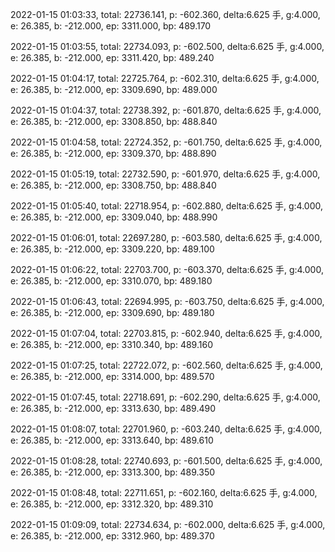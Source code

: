 2022-01-15 01:03:33, total: 22736.141, p: -602.360, delta:6.625 手, g:4.000, e: 26.385, b: -212.000, ep: 3311.000, bp: 489.170

2022-01-15 01:03:55, total: 22734.093, p: -602.500, delta:6.625 手, g:4.000, e: 26.385, b: -212.000, ep: 3311.420, bp: 489.240

2022-01-15 01:04:17, total: 22725.764, p: -602.310, delta:6.625 手, g:4.000, e: 26.385, b: -212.000, ep: 3309.690, bp: 489.000

2022-01-15 01:04:37, total: 22738.392, p: -601.870, delta:6.625 手, g:4.000, e: 26.385, b: -212.000, ep: 3308.850, bp: 488.840

2022-01-15 01:04:58, total: 22724.352, p: -601.750, delta:6.625 手, g:4.000, e: 26.385, b: -212.000, ep: 3309.370, bp: 488.890

2022-01-15 01:05:19, total: 22732.590, p: -601.970, delta:6.625 手, g:4.000, e: 26.385, b: -212.000, ep: 3308.750, bp: 488.840

2022-01-15 01:05:40, total: 22718.954, p: -602.880, delta:6.625 手, g:4.000, e: 26.385, b: -212.000, ep: 3309.040, bp: 488.990

2022-01-15 01:06:01, total: 22697.280, p: -603.580, delta:6.625 手, g:4.000, e: 26.385, b: -212.000, ep: 3309.220, bp: 489.100

2022-01-15 01:06:22, total: 22703.700, p: -603.370, delta:6.625 手, g:4.000, e: 26.385, b: -212.000, ep: 3310.070, bp: 489.180

2022-01-15 01:06:43, total: 22694.995, p: -603.750, delta:6.625 手, g:4.000, e: 26.385, b: -212.000, ep: 3309.690, bp: 489.180

2022-01-15 01:07:04, total: 22703.815, p: -602.940, delta:6.625 手, g:4.000, e: 26.385, b: -212.000, ep: 3310.340, bp: 489.160

2022-01-15 01:07:25, total: 22722.072, p: -602.560, delta:6.625 手, g:4.000, e: 26.385, b: -212.000, ep: 3314.000, bp: 489.570

2022-01-15 01:07:45, total: 22718.691, p: -602.290, delta:6.625 手, g:4.000, e: 26.385, b: -212.000, ep: 3313.630, bp: 489.490

2022-01-15 01:08:07, total: 22701.960, p: -603.240, delta:6.625 手, g:4.000, e: 26.385, b: -212.000, ep: 3313.640, bp: 489.610

2022-01-15 01:08:28, total: 22740.693, p: -601.500, delta:6.625 手, g:4.000, e: 26.385, b: -212.000, ep: 3313.300, bp: 489.350

2022-01-15 01:08:48, total: 22711.651, p: -602.160, delta:6.625 手, g:4.000, e: 26.385, b: -212.000, ep: 3312.320, bp: 489.310

2022-01-15 01:09:09, total: 22734.634, p: -602.000, delta:6.625 手, g:4.000, e: 26.385, b: -212.000, ep: 3312.960, bp: 489.370